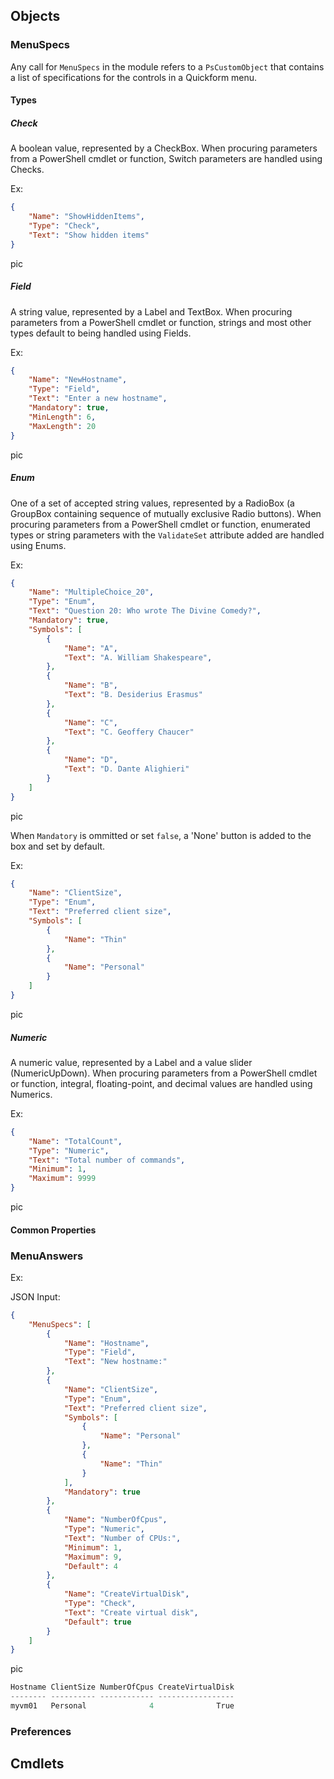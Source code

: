 ## Objects

### MenuSpecs

Any call for `MenuSpecs` in the module refers to a `PsCustomObject` that contains a list of specifications for the controls in a Quickform menu.

#### Types

##### Check

A boolean value, represented by a CheckBox. When procuring parameters from a PowerShell cmdlet or function, Switch parameters are handled using Checks.

Ex:
```json
{
    "Name": "ShowHiddenItems",
    "Type": "Check",
    "Text": "Show hidden items"
}
```

pic

##### Field

A string value, represented by a Label and TextBox. When procuring parameters from a PowerShell cmdlet or function, strings and most other types default to being handled using Fields.

Ex:
```json
{
    "Name": "NewHostname",
    "Type": "Field",
    "Text": "Enter a new hostname",
    "Mandatory": true,
    "MinLength": 6,
    "MaxLength": 20
}
```

pic

##### Enum

One of a set of accepted string values, represented by a RadioBox (a GroupBox containing sequence of mutually exclusive Radio buttons). When procuring parameters from a PowerShell cmdlet or function, enumerated types or string parameters with the `ValidateSet` attribute added are handled using Enums.

Ex:
```json
{
    "Name": "MultipleChoice_20",
    "Type": "Enum",
    "Text": "Question 20: Who wrote The Divine Comedy?",
    "Mandatory": true,
    "Symbols": [
        {
            "Name": "A",
            "Text": "A. William Shakespeare",
        },
        {
            "Name": "B",
            "Text": "B. Desiderius Erasmus"
        },
        {
            "Name": "C",
            "Text": "C. Geoffery Chaucer"
        },
        {
            "Name": "D",
            "Text": "D. Dante Alighieri"
        }
    ]
}
```

pic

When `Mandatory` is ommitted or set `false`, a 'None' button is added to the box and set by default.

Ex:
```json
{
    "Name": "ClientSize",
    "Type": "Enum",
    "Text": "Preferred client size",
    "Symbols": [
        {
            "Name": "Thin"
        },
        {
            "Name": "Personal"
        }
    ]
}
```

pic

##### Numeric

A numeric value, represented by a Label and a value slider (NumericUpDown). When procuring parameters from a PowerShell cmdlet or function, integral, floating-point, and decimal values are handled using Numerics.

Ex:
```json
{
    "Name": "TotalCount",
    "Type": "Numeric",
    "Text": "Total number of commands",
    "Minimum": 1,
    "Maximum": 9999
}
```

pic

#### Common Properties

### MenuAnswers

Ex:

JSON Input:

```json
{
    "MenuSpecs": [
        {
            "Name": "Hostname",
            "Type": "Field",
            "Text": "New hostname:"
        },
        {
            "Name": "ClientSize",
            "Type": "Enum",
            "Text": "Preferred client size",
            "Symbols": [
                {
                    "Name": "Personal"
                },
                {
                    "Name": "Thin"
                }
            ],
            "Mandatory": true
        },
        {
            "Name": "NumberOfCpus",
            "Type": "Numeric",
            "Text": "Number of CPUs:",
            "Minimum": 1,
            "Maximum": 9,
            "Default": 4
        },
        {
            "Name": "CreateVirtualDisk",
            "Type": "Check",
            "Text": "Create virtual disk",
            "Default": true
        }
    ]
}
```



pic

```powershell
Hostname ClientSize NumberOfCpus CreateVirtualDisk
-------- ---------- ------------ -----------------
myvm01   Personal              4              True
```

### Preferences

## Cmdlets


















